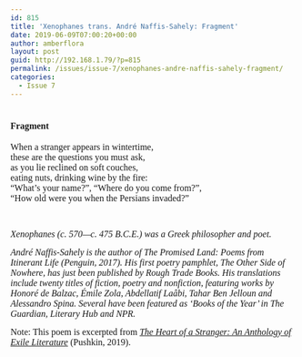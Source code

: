 ```yaml
---
id: 815
title: 'Xenophanes trans. André Naffis-Sahely: Fragment'
date: 2019-06-09T07:00:20+00:00
author: amberflora
layout: post
guid: http://192.168.1.79/?p=815
permalink: /issues/issue-7/xenophanes-andre-naffis-sahely-fragment/
categories:
  - Issue 7
---
```

# <span style="font-family: georgia, palatino, serif; font-size: 12pt;">Fragment</span>

<span style="font-family: georgia, palatino, serif; font-size: 12pt;">When a stranger appears in wintertime,</span>  
<span style="font-family: georgia, palatino, serif; font-size: 12pt;">these are the questions you must ask,</span>  
<span style="font-family: georgia, palatino, serif; font-size: 12pt;">as you lie reclined on soft couches,</span>  
<span style="font-family: georgia, palatino, serif; font-size: 12pt;">eating nuts, drinking wine by the fire:</span>  
<span style="font-family: georgia, palatino, serif; font-size: 12pt;">“What&#8217;s your name?”, “Where do you come from?”,</span>  
<span style="font-family: georgia, palatino, serif; font-size: 12pt;">“How old were you when the Persians invaded?”</span>

&nbsp;

<span style="font-family: georgia, palatino, serif; font-size: 12pt;"><em>Xenophanes (c. 570—c. 475 B.C.E.) was a Greek philosopher and poet.</em></span>

<span style="font-family: georgia, palatino, serif; font-size: 12pt;"><em>André Naffis-Sahely is the author of The Promised Land: Poems from Itinerant Life (Penguin, 2017). His first poetry pamphlet, The Other Side of Nowhere, has just been published by Rough Trade Books. His translations include twenty titles of fiction, poetry and nonfiction, featuring works by Honoré de Balzac, Émile Zola, Abdellatif Laâbi, Tahar Ben Jelloun and Alessandro Spina. Several have been featured as &#8216;Books of the Year&#8217; in The Guardian, Literary Hub and NPR.</em></span>

<span style="font-family: georgia, palatino, serif; font-size: 12pt;">Note: This poem is excerpted from <a href="https://www.pushkinpress.com/product/the-heart-of-a-stranger/"><em>The Heart of a Stranger: An Anthology of Exile Literature</em></a> (Pushkin, 2019).</span>